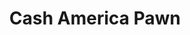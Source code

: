 ---
title: "Cash America Pawn"
url: /chicago/cash-america-pawn-north-magnolia-avenue/
shop: pawnbroker
---